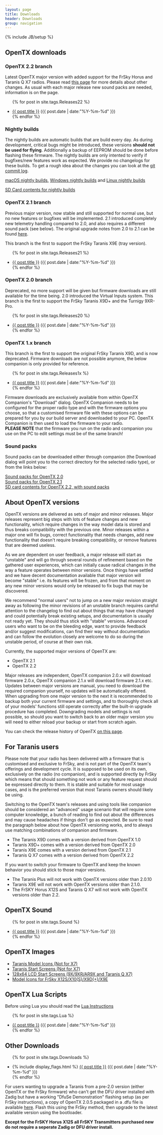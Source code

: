 ```yaml
---
layout: page
title: Downloads
header: Downloads
group: navigation
---
```

{% include JB/setup %}

## OpenTX downloads

### OpenTX 2.2 branch

Latest OpenTX major version with added support for the FrSky Horus and Taranis Q X7 radios. Please read [this page](http://www.open-tx.org/2017/05/30/opentx-2.2.0) for more details about other changes. As usual with each major release new sound packs are needed, information is on the page.

<ul class="posts">

<!-- Insert Fixed List Items Here -->

{% for post in site.tags.Releases22 %}
  <div class="post_info">
    <li>
         <a href="{{ post.url }}">{{ post.title }}</a>
         <span>({{ post.date | date:"%Y-%m-%d" }})</span>
    </li>
    </div>
{% endfor %}
</ul>

### Nightly builds

The nightly builds are automatic builds that are build every day. As
during development, critical bugs might be introduced, these versions
**should not be used for flying**. Additionally a backup of EEPROM
should be done before flashing these firmware. The nightly builds are
only intented to verify if bugfixes/new features work as expected. We
provide no changelogs for these builds. To get a rough idea about the
changes you can look at the
[git commit log](https://github.com/opentx/opentx/commits/2.2).

[macOS nightly builds](http://downloads.open-tx.org/2.2/nightlies/companion/macosx/),
[Windows nightly builds](http://downloads.open-tx.org/2.2/nightlies/companion/windows/)
and
[Linux nightly builds](http://downloads.open-tx.org/2.2/nightlies/companion/linux/)

[SD Card contents for nightly builds](http://downloads.open-tx.org/2.2/nightlies/sdcard/)



### OpenTX 2.1 branch

Previous major version, now stable and still supported for normal use, but no new features or bugfixes will be implemented. 2.1 introduced completely new telemetry handling compared to 2.0, and also requires a different sound pack (see below). The original upgrade notes from 2.0 to 2.1 can be found [here](http://www.openrcforums.com/forum/viewtopic.php?f=45&t=7239).

This branch is the first to support the FrSky Taranis X9E (tray version).

<ul class="posts">

<!-- Insert Fixed List Items Here -->

{% for post in site.tags.Releases21 %}
  <div class="post_info">
    <li>
         <a href="{{ post.url }}">{{ post.title }}</a>
         <span>({{ post.date | date:"%Y-%m-%d" }})</span>
    </li>
    </div>
{% endfor %}
</ul>


### OpenTX 2.0 branch

Deprecated, no more support will be given but firmware downloads are still available for the time being. 2.0 introduced the Virtual Inputs system.
This branch is the first to support the FrSky Taranis X9D+ and the Turnigy 9XR-Pro.

<ul class="posts">

<!-- Insert Fixed List Items Here -->

{% for post in site.tags.Releases20 %}
  <div class="post_info">
    <li>
         <a href="{{ post.url }}">{{ post.title }}</a>
         <span>({{ post.date | date:"%Y-%m-%d" }})</span>
    </li>
    </div>
{% endfor %}
</ul>

### OpenTX 1.x branch

This branch is the first to support the original FrSky Taranis X9D, and is now deprecated. Firmware downloads are not possible anymore, the below companion is only provided for reference.

<ul class="posts">

<!-- Insert Fixed List Items Here -->

{% for post in site.tags.Releases1x %}
  <div class="post_info">
    <li>
         <a href="{{ post.url }}">{{ post.title }}</a>
         <span>({{ post.date | date:"%Y-%m-%d" }})</span>
    </li>
    </div>
{% endfor %}
</ul>

Firmware downloads are exclusively available from within OpenTX Companion's "Download" dialog. OpenTX Companion needs to be configured for the proper radio type and with the firmware options you choose, so that a customised firmware file with these options can be prepared for you by our build server and downloaded to your PC. OpenTX Companion is then used to load the firmware to your radio.  
**PLEASE NOTE** that the firmware you run on the radio and companion you use on the PC to edit settings must be of the same branch!

### Sound packs

Sound packs can be downloaded either through companion (the Download dialog will point you to the correct directory for the selected radio type), or from the links below:

[Sound packs for OpenTX 2.0](http://voices-20.open-tx.org)  
[Sound packs for OpenTX 2.1](http://voices-21.open-tx.org)  
[SD card contents for OpenTX 2.2, with sound packs](http://downloads.open-tx.org/2.2/sdcard/)


## About OpenTX versions
OpenTX versions are delivered as sets of major and minor releases. Major releases represent big steps with lots of feature changes and new functionality, which require changes in the way model data is stored and thus breaks compatibility with the previous one. Minor releases within a major one will fix bugs, correct functionality that needs changes, add new functionality that doesn't require breaking compatibility, or remove features that are deemed useless. 

As we are dependent on user feedback, a major release will start as "unstable" and will go through several rounds of refinement based on the gathered user experiences, which can initially cause radical changes in the way a feature operates between minor versions. Once things have settled and we have decent documentation available that major version will become "stable" i.e. its features will be frozen, and from that moment on any new minor versions would only be released to fix bugs that may be discovered. 

We recommend "normal users" not to jump on a new major revision straight away as following the minor revisions of an unstable branch requires careful attention to the changelog to find out about things that may have changed and could potentially break existing setups, and documentation is usually not ready yet. They should thus stick with "stable" versions. Advanced users who want to be on the bleeding edge, want to provide feedback and/or suggest modifications, can find their way without documentation and can follow the evolution closely are welcome to do so during the unstable period, of course at their own risk. 

Currently, the supported major versions of OpenTX are:
<ul>
<li>OpenTX 2.1</li>
<li>OpenTX 2.2</li>
</ul>

Major releases are independent, OpenTX companion 2.0.x will download firmware 2.0.x, OpenTX companion 2.1.x will download firmware 2.1.x etc. Updates between major versions are manual, you need to download the required companion yourself, no updates will be automatically offered. When upgrading from one major version to the next it is recommended to backup both your current firmware and settings, and to thoroughly check all of your models' functions still operate correctly after the built-in upgrade procedure has completed. Downgrading models and settings is not possible, so should you want to switch back to an older major version you will need to either reload your backup or start from scratch again.
 
You can check the release history of OpenTX [on this page](https://github.com/opentx/opentx/releases).


## For Taranis users
Please note that your radio has been delivered with a firmware that is customised and exclusive to FrSky, and is not part of the OpenTX team's offerings and development cycle. It is supposed to be used on its own, exclusively on the radio (no companion), and is supported directly by FrSky which means that should something not work or any feature request should be expressed directly to them. It is stable and suitable for most usage cases, and is the preferred version that most Taranis owners should likely be using. 

Switching to the OpenTX team's releases and using tools like companion should be considered an "advanced" usage scenario that will require some computer knowledge, a bunch of reading to find out about the differences and may cause headaches if things don't go as expected. Be sure to read the paragraph below about how OpenTX versioning works, and to always use matching combinations of companion and firmware.
<ul>
<li>The Taranis X9D comes with a version derived from OpenTX 1.0</li>
<li>Taranis X9D+ comes with a version derived from OpenTX 2.0</li>
<li>Taranis X9E comes with a version derived from OpenTX 2.1</li>
<li>Taranis Q X7 comes with a version derived from OpenTX 2.2</li>
</ul>
If you want to switch your firmware to OpenTX and keep the known behavior you should stick to those major versions.
<ul>
  <li>The Taranis Plus will not work with OpenTX versions older than 2.0.10</li>
  <li>Taranis X9E will not work with OpenTX versions older than 2.1.0. </li>
  <li>The FrSKY Horus X12S and Taranis Q X7 will not work with OpenTX versions older than 2.2.</li>
</ul>


## OpenTX Sound
<ul class="posts">

<!-- Insert Fixed List Items Here -->

{% for post in site.tags.Sound %}
  <div class="post_info">
    <li>
         <a href="{{ post.url }}">{{ post.title }}</a>
         <span>({{ post.date | date:"%Y-%m-%d" }})</span>
    </li>
    </div>
{% endfor %}
</ul>


## OpenTX Images
<ul>
<li><a href="icons-taranis.html">Taranis Model Icons (Not for X7)</a></li>
<li><a href="screens-taranis.html">Taranis Start Screens (Not for X7)</a></li>
<li><a href="screens-9x.html">128x64 LCD Start Screens (9X/9XR/AR9X and Taranis Q X7)</a></li>
<li><a href="http://www.skyraccoon.com">Model Icons for FrSky X12S/X10(S)/X9D(+)/X9E</a></li>
</ul>


## OpenTX Lua Scripts
 
Before using Lua you should read the [Lua Instructions](lua-instructions.html) 

<ul class="posts">

<!-- Insert Fixed List Items Here -->

{% for post in site.tags.Lua %}
  <div class="post_info">
    <li>
         <a href="{{ post.url }}">{{ post.title }}</a>
         <span>({{ post.date | date:"%Y-%m-%d" }})</span>
    </li>
    </div>
{% endfor %}
</ul>


## Other Downloads
<ul class="posts">

<!-- Insert Fixed List Items Here -->

{% for post in site.tags.Downloads %}
  <div class="post_info">
    <li>
         {% include display_flags.html %}
         <a href="{{ post.url }}">{{ post.title }}</a>
         <span>({{ post.date | date:"%Y-%m-%d" }})</span>
    </li>
    </div>
{% endfor %}
</ul>

For users wanting to upgrade a Taranis from a pre-2.0 version (either OpenTX or the FrSky firmware) who can't get the DFU driver installed with Zadig but have a working "DfuSe Demonstration" flashing setup (as per FrSky instructions), a copy of OpenTX 2.0.5 packaged in a .dfu file is available [here](http://downloads.open-tx.org/2.0/companion/opentx-taranis-en-2.0.5.dfu). Flash this using the FrSky method, then upgrade to the latest available version using the bootloader.


<b>Except for the FrSKY Horus X12S all FrSKY Transmitters purchased new do not require a seperate Zadig or DFU driver install.</b>
